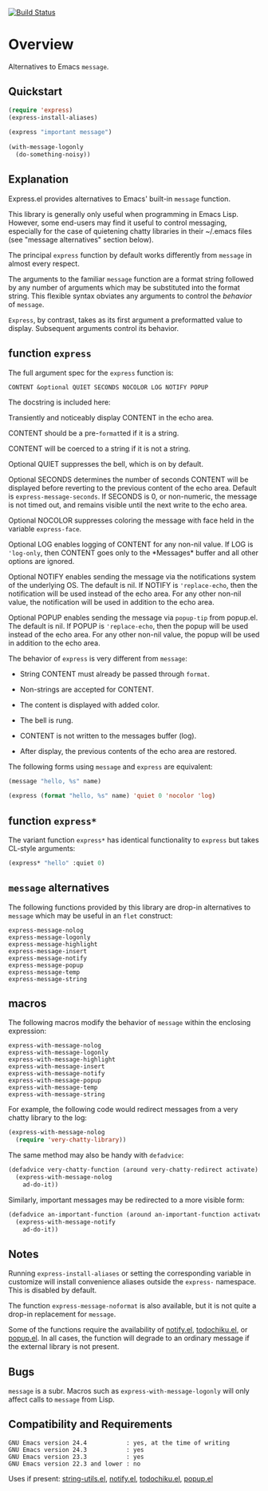 [![Build Status](https://secure.travis-ci.org/rolandwalker/express.png?branch=master)](http://travis-ci.org/rolandwalker/express)

Overview
========

Alternatives to Emacs `message`.

Quickstart
----------

```lisp
(require 'express)
(express-install-aliases)
 
(express "important message")
 
(with-message-logonly
  (do-something-noisy))
```

Explanation
-----------

Express.el provides alternatives to Emacs' built-in `message` function.

This library is generally only useful when programming in Emacs Lisp.
However, some end-users may find it useful to control messaging,
especially for the case of quietening chatty libraries in their
~/.emacs files (see "message alternatives" section below).

The principal `express` function by default works differently from
`message` in almost every respect.

The arguments to the familiar `message` function are a format string
followed by any number of arguments which may be substituted into the
format string.  This flexible syntax obviates any arguments to control
the *behavior* of `message`.

`Express`, by contrast, takes as its first argument a preformatted
value to display.  Subsequent arguments control its behavior.

function `express`
------------------

The full argument spec for the `express` function is:

	CONTENT &optional QUIET SECONDS NOCOLOR LOG NOTIFY POPUP

The docstring is included here:

Transiently and noticeably display CONTENT in the echo area.

CONTENT should be a pre-`format`ted if it is a string.

CONTENT will be coerced to a string if it is not a string.

Optional QUIET suppresses the bell, which is on by default.

Optional SECONDS determines the number of seconds CONTENT will be
displayed before reverting to the previous content of the echo
area.  Default is `express-message-seconds`.  If SECONDS is 0, or
non-numeric, the message is not timed out, and remains visible
until the next write to the echo area.

Optional NOCOLOR suppresses coloring the message with face held
in the variable `express-face`.

Optional LOG enables logging of CONTENT for any non-nil value.
If LOG is `'log-only`, then CONTENT goes only to the \*Messages\*
buffer and all other options are ignored.

Optional NOTIFY enables sending the message via the notifications
system of the underlying OS.  The default is nil.  If NOTIFY is
`'replace-echo`, then the notification will be used instead of the
echo area.  For any other non-nil value, the notification will be
used in addition to the echo area.

Optional POPUP enables sending the message via `popup-tip` from
popup.el.  The default is nil.  If POPUP is `'replace-echo`, then
the popup will be used instead of the echo area.  For any other
non-nil value, the popup will be used in addition to the echo area.

The behavior of `express` is very different from `message`:

* String CONTENT must already be passed through `format`.

* Non-strings are accepted for CONTENT.

* The content is displayed with added color.

* The bell is rung.

* CONTENT is not written to the messages buffer (log).

* After display, the previous contents of the echo area are restored.

The following forms using `message` and `express` are equivalent:

```lisp
(message "hello, %s" name)
 
(express (format "hello, %s" name) 'quiet 0 'nocolor 'log)
```

function `express*`
-------------------

The variant function `express*` has identical functionality to `express`
but takes CL-style arguments:

```lisp
(express* "hello" :quiet 0)
```

`message` alternatives
----------------------

The following functions provided by this library are drop-in
alternatives to `message` which may be useful in an `flet`
construct:

	express-message-nolog
	express-message-logonly
	express-message-highlight
	express-message-insert
	express-message-notify
	express-message-popup
	express-message-temp
	express-message-string

macros
------

The following macros modify the behavior of `message` within
the enclosing expression:

	express-with-message-nolog
	express-with-message-logonly
	express-with-message-highlight
	express-with-message-insert
	express-with-message-notify
	express-with-message-popup
	express-with-message-temp
	express-with-message-string

For example, the following code would redirect messages from a very
chatty library to the log:

```lisp
(express-with-message-nolog
  (require 'very-chatty-library))
```

The same method may also be handy with `defadvice`:

```lisp
(defadvice very-chatty-function (around very-chatty-redirect activate)
  (express-with-message-nolog
    ad-do-it))
```

Similarly, important messages may be redirected to a more visible
form:

```lisp
(defadvice an-important-function (around an-important-function activate)
  (express-with-message-notify
    ad-do-it))
```

Notes
-----

Running `express-install-aliases` or setting the corresponding
variable in customize will install convenience aliases outside
the `express-` namespace.  This is disabled by default.

The function `express-message-noformat` is also available, but it
is not quite a drop-in replacement for `message`.

Some of the functions require the availability of [notify.el](http://emacswiki.org/emacs/notify.el), [todochiku.el](http://www.emacswiki.org/emacs/ToDoChiKu),
or [popup.el](http://github.com/auto-complete/popup-el).  In all cases, the function will
degrade to an ordinary message if the external library is not
present.

Bugs
----

`message` is a subr.  Macros such as `express-with-message-logonly`
will only affect calls to `message` from Lisp.

Compatibility and Requirements
------------------------------

	GNU Emacs version 24.4           : yes, at the time of writing
	GNU Emacs version 24.3           : yes
	GNU Emacs version 23.3           : yes
	GNU Emacs version 22.3 and lower : no

Uses if present: [string-utils.el](http://github.com/rolandwalker/string-utils), [notify.el](http://emacswiki.org/emacs/notify.el), [todochiku.el](http://www.emacswiki.org/emacs/ToDoChiKu),
[popup.el](http://github.com/auto-complete/popup-el)
